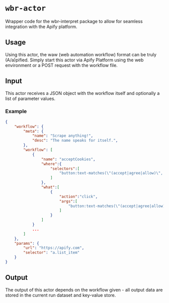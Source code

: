# `wbr-actor`

Wrapper code for the wbr-interpret package to allow for seamless integration with the Apify platform.

## Usage

Using this actor, the waw (web automation workflow) format can be truly (A/a)pified.
Simply start this actor via Apify Platform using the web environment or a POST request with the workflow file.

## Input
This actor receives a JSON object with the workflow itself and optionally a list of parameter values. 

### Example
```json
{
	"workflow": {
		"meta": {
			"name": "Scrape anything!",
			"desc": "The name speaks for itself.",
		},
		"workflow": [
			{
				"name": "acceptCookies",
				"where":{
					"selectors":[
						"button:text-matches(\"(accept|agree|allow)\", \"i\")"
					]
				},
				"what":[
					{
						"action":"click",
						"args":[
							"button:text-matches(\"(accept|agree|allow)\", \"i\")"
						]
					}
				]
			}
	   		...
		]
	},
	"params": {
		"url": "https://apify.com",
		"selector": "a.list_item"
	}
}
```
## Output
The output of this actor depends on the workflow given - all output data are stored in the current run dataset and key-value store.